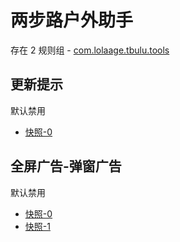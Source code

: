 # 两步路户外助手

存在 2 规则组 - [com.lolaage.tbulu.tools](/src/apps/com.lolaage.tbulu.tools.ts)

## 更新提示

默认禁用

- [快照-0](https://i.gkd.li/i/12882550)

## 全屏广告-弹窗广告

默认禁用

- [快照-0](https://i.gkd.li/i/13627861)
- [快照-1](https://i.gkd.li/i/13650732)
